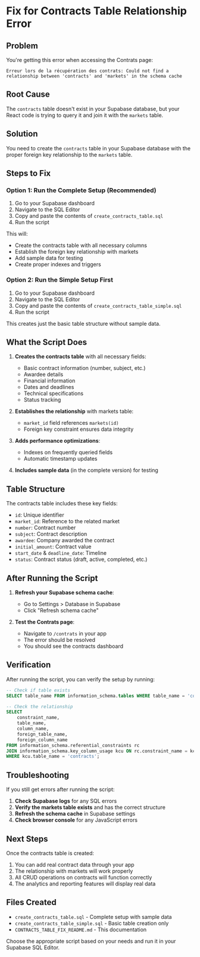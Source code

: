 # Fix for Contracts Table Relationship Error

## Problem
You're getting this error when accessing the Contrats page:
```
Erreur lors de la récupération des contrats: Could not find a relationship between 'contracts' and 'markets' in the schema cache
```

## Root Cause
The `contracts` table doesn't exist in your Supabase database, but your React code is trying to query it and join it with the `markets` table.

## Solution
You need to create the `contracts` table in your Supabase database with the proper foreign key relationship to the `markets` table.

## Steps to Fix

### Option 1: Run the Complete Setup (Recommended)
1. Go to your Supabase dashboard
2. Navigate to the SQL Editor
3. Copy and paste the contents of `create_contracts_table.sql`
4. Run the script

This will:
- Create the contracts table with all necessary columns
- Establish the foreign key relationship with markets
- Add sample data for testing
- Create proper indexes and triggers

### Option 2: Run the Simple Setup First
1. Go to your Supabase dashboard
2. Navigate to the SQL Editor
3. Copy and paste the contents of `create_contracts_table_simple.sql`
4. Run the script

This creates just the basic table structure without sample data.

## What the Script Does

1. **Creates the contracts table** with all necessary fields:
   - Basic contract information (number, subject, etc.)
   - Awardee details
   - Financial information
   - Dates and deadlines
   - Technical specifications
   - Status tracking

2. **Establishes the relationship** with markets table:
   - `market_id` field references `markets(id)`
   - Foreign key constraint ensures data integrity

3. **Adds performance optimizations**:
   - Indexes on frequently queried fields
   - Automatic timestamp updates

4. **Includes sample data** (in the complete version) for testing

## Table Structure

The contracts table includes these key fields:
- `id`: Unique identifier
- `market_id`: Reference to the related market
- `number`: Contract number
- `subject`: Contract description
- `awardee`: Company awarded the contract
- `initial_amount`: Contract value
- `start_date` & `deadline_date`: Timeline
- `status`: Contract status (draft, active, completed, etc.)

## After Running the Script

1. **Refresh your Supabase schema cache**:
   - Go to Settings > Database in Supabase
   - Click "Refresh schema cache"

2. **Test the Contrats page**:
   - Navigate to `/contrats` in your app
   - The error should be resolved
   - You should see the contracts dashboard

## Verification

After running the script, you can verify the setup by running:
```sql
-- Check if table exists
SELECT table_name FROM information_schema.tables WHERE table_name = 'contracts';

-- Check the relationship
SELECT 
    constraint_name, 
    table_name, 
    column_name, 
    foreign_table_name, 
    foreign_column_name
FROM information_schema.referential_constraints rc
JOIN information_schema.key_column_usage kcu ON rc.constraint_name = kcu.constraint_name
WHERE kcu.table_name = 'contracts';
```

## Troubleshooting

If you still get errors after running the script:

1. **Check Supabase logs** for any SQL errors
2. **Verify the markets table exists** and has the correct structure
3. **Refresh the schema cache** in Supabase settings
4. **Check browser console** for any JavaScript errors

## Next Steps

Once the contracts table is created:
1. You can add real contract data through your app
2. The relationship with markets will work properly
3. All CRUD operations on contracts will function correctly
4. The analytics and reporting features will display real data

## Files Created

- `create_contracts_table.sql` - Complete setup with sample data
- `create_contracts_table_simple.sql` - Basic table creation only
- `CONTRACTS_TABLE_FIX_README.md` - This documentation

Choose the appropriate script based on your needs and run it in your Supabase SQL Editor. 